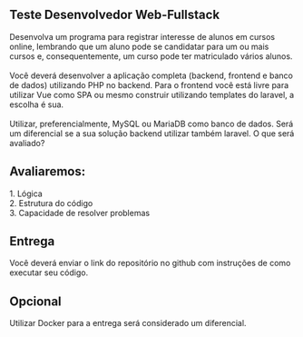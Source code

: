 <h2>Teste Desenvolvedor Web-Fullstack</h2>
Desenvolva um programa para registrar interesse de alunos em cursos online, lembrando que um aluno pode se candidatar para um ou mais cursos e, consequentemente, um curso pode ter matriculado vários alunos.<br><br>
Você deverá desenvolver a aplicação completa (backend, frontend e banco de dados) utilizando PHP no backend. Para o frontend você está livre para utilizar Vue como SPA ou mesmo construir utilizando templates do laravel, a escolha é sua.<br><br>
Utilizar, preferencialmente, MySQL ou MariaDB como banco de dados. Será um diferencial se a sua solução backend utilizar também laravel.
O que será avaliado?

<h2>Avaliaremos:</h2>
1.	Lógica<br>
2.	Estrutura do código<br>
3.	Capacidade de resolver problemas<br>
<h2>Entrega</h2>
Você deverá enviar o link do repositório no github com instruções de como executar seu código.
<h2>Opcional</h2>
Utilizar Docker para a entrega será considerado um diferencial.
